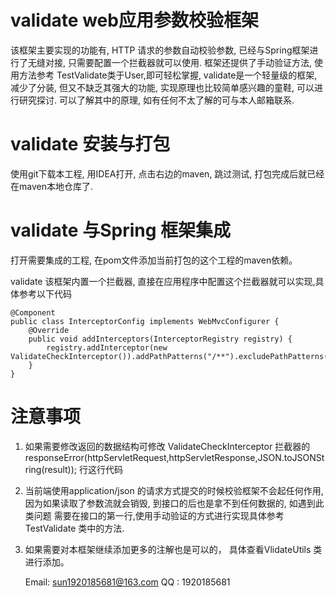 # validate web应用参数校验框架
   该框架主要实现的功能有, HTTP 请求的参数自动校验参数, 已经与Spring框架进行了无缝对接, 只需要配置一个拦截器就可以使用. 
框架还提供了手动验证方法, 使用方法参考 TestValidate类于User,即可轻松掌握, validate是一个轻量级的框架,减少了分装, 但又不缺乏其强大的功能, 实现原理也比较简单感兴趣的童鞋, 可以进行研究探讨. 可以了解其中的原理, 如有任何不太了解的可与本人邮箱联系. 

# validate 安装与打包

使用git下载本工程, 用IDEA打开, 点击右边的maven, 跳过测试, 打包完成后就已经在maven本地仓库了.

# validate 与Spring 框架集成
打开需要集成的工程, 在pom文件添加当前打包的这个工程的maven依赖。

validate 该框架内置一个拦截器, 直接在应用程序中配置这个拦截器就可以实现,具体参考以下代码

    @Component
    public class InterceptorConfig implements WebMvcConfigurer {
        @Override
        public void addInterceptors(InterceptorRegistry registry) {
            registry.addInterceptor(new ValidateCheckInterceptor()).addPathPatterns("/**").excludePathPatterns("/a.do");
        }
    }

# 注意事项

1. 如果需要修改返回的数据结构可修改 ValidateCheckInterceptor 拦截器的               responseError(httpServletRequest,httpServletResponse,JSON.toJSONString(result));
    行这行代码
    
2. 当前端使用application/json 的请求方式提交的时候校验框架不会起任何作用, 因为如果读取了参数流就会销毁, 到接口的后也是拿不到任何数据的, 如遇到此         类问题 需要在接口的第一行,使用手动验证的方式进行实现具体参考 TestValidate 类中的方法. 

3. 如果需要对本框架继续添加更多的注解也是可以的， 具体查看VlidateUtils 类进行添加。



    Email: sun1920185681@163.com
    QQ   : 1920185681
